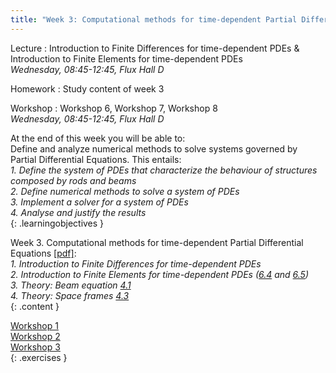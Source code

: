```yaml
---
title: "Week 3: Computational methods for time-dependent Partial Differential Equations"
---
```


<!-- This will make a piece of text, followed by a button that is a hyperlink that opens in a new tab -->
<!-- In-Class Session <a href="https://tudelft-citg.github.io/HOS-prob-design/homework/HW_05_assignment.html" target="_blank">HW 5 Due</a>{: .label .label-red } -->

Lecture
: Introduction to Finite Differences for time-dependent PDEs & Introduction to Finite Elements for time-dependent PDEs
  <br><em>Wednesday, 08:45-12:45, Flux Hall D</em>

Homework
: Study content of week 3

Workshop
: Workshop 6, Workshop 7, Workshop 8
  <br><em>Wednesday, 08:45-12:45, Flux Hall D</em>

<!-- Holidays
: None -->

At the end of this week you will be able to: <br>
Define and analyze numerical methods to solve systems governed by Partial Differential Equations. This entails:<br>
<i>1. Define the system of PDEs that characterize the behaviour of structures composed by rods and beams</i><br>
<i>2. Define numerical methods to solve a system of PDEs</i> <br>
<i>3. Implement a solver for a system of PDEs</i><br>
<i>4. Analyse and justify the results</i><br>
{: .learningobjectives }

Week 3. Computational methods for time-dependent Partial Differential Equations [[pdf]](https://surfdrive.surf.nl/files/index.php/s/Jm8e95QGRS97bDq/download?path=%2FWeek3&files=3_1_Numerical_methods_for_PDEs.pdf):<br>
<i>1. Introduction to Finite Differences for time-dependent PDEs</i><br>
<i>2. Introduction to Finite Elements for time-dependent PDEs ([6.4](https://teachbooks.tudelft.nl/computational-modelling/dynamics/semi_discrete.html) and [6.5](https://teachbooks.tudelft.nl/computational-modelling/dynamics/time_steppers.html))</i> <br>
<i>3. Theory: Beam equation [4.1](https://teachbooks.tudelft.nl/computational-modelling/structural_linear/euler_bernouilli.html)</i> <br>
<i>4. Theory: Space frames [4.3](https://teachbooks.tudelft.nl/computational-modelling/structural_linear/space_frame.html)</i> <br>
{: .content }

[Workshop 1](https://teachbooks.tudelft.nl/computational-modelling/dynamics/Exercises/Workshop_FEM_dyn_rod.html)<br>
[Workshop 2](https://teachbooks.tudelft.nl/computational-modelling/structural_linear/Exercises/Workshop_FEM_dyn_beam.html)<br>
[Workshop 3](https://teachbooks.tudelft.nl/computational-modelling/structural_linear/Exercises/Workshop_FEM_dyn_space_frames.html)<br>
{: .exercises }
